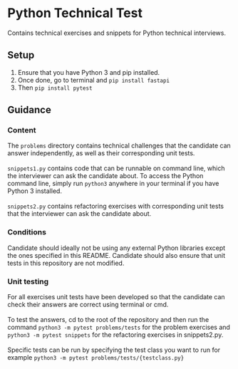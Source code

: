 # Python Technical Test
Contains technical exercises and snippets for Python technical interviews.
## Setup
1. Ensure that you have Python 3 and pip installed.
2. Once done, go to terminal and `pip install fastapi`
3. Then `pip install pytest`
## Guidance
### Content
The `problems` directory contains technical challenges that the candidate can answer independently, as well as their corresponding unit tests. <br/> <br/>`snippets1.py` contains code that can be runnable on command line, which the interviewer can ask the candidate about. To access the Python command line, simply run `python3` anywhere in your terminal if you have Python 3 installed. <br/> <br/>`snippets2.py` contains refactoring exercises with corresponding unit tests that the interviewer can ask the candidate about.
### Conditions
Candidate should ideally not be using any external Python libraries except the ones specified in this README. Candidate should also ensure that unit tests in this repository are not modified.
### Unit testing
For all exercises unit tests have been developed so that the candidate can check their answers are correct using terminal or cmd. <br/><br/>
To test the answers, cd to the root of the repository and then run the command `python3 -m pytest problems/tests` for the problem exercises and `python3 -m pytest snippets` for the refactoring exercises in snippets2.py. <br/><br/>Specific tests can be run by specifying the test class you want to run for example `python3 -m pytest problems/tests/{testclass.py}`
